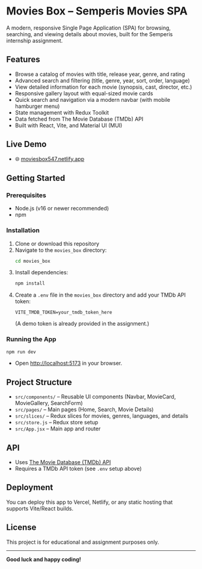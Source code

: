 # Movies Box – Semperis Movies SPA

A modern, responsive Single Page Application (SPA) for browsing, searching, and viewing details about movies, built for the Semperis internship assignment.

## Features
- Browse a catalog of movies with title, release year, genre, and rating
- Advanced search and filtering (title, genre, year, sort, order, language)
- View detailed information for each movie (synopsis, cast, director, etc.)
- Responsive gallery layout with equal-sized movie cards
- Quick search and navigation via a modern navbar (with mobile hamburger menu)
- State management with Redux Toolkit
- Data fetched from The Movie Database (TMDb) API
- Built with React, Vite, and Material UI (MUI)

## Live Demo
- 🌐 [moviesbox547.netlify.app](https://moviesbox547.netlify.app/)

## Getting Started

### Prerequisites
- Node.js (v16 or newer recommended)
- npm

### Installation
1. Clone or download this repository
2. Navigate to the `movies_box` directory:
   ```sh
   cd movies_box
   ```
3. Install dependencies:
   ```sh
   npm install
   ```
4. Create a `.env` file in the `movies_box` directory and add your TMDb API token:
   ```env
   VITE_TMDB_TOKEN=your_tmdb_token_here
   ```
   (A demo token is already provided in the assignment.)

### Running the App
```sh
npm run dev
```
- Open [http://localhost:5173](http://localhost:5173) in your browser.

## Project Structure
- `src/components/` – Reusable UI components (Navbar, MovieCard, MovieGallery, SearchForm)
- `src/pages/` – Main pages (Home, Search, Movie Details)
- `src/slices/` – Redux slices for movies, genres, languages, and details
- `src/store.js` – Redux store setup
- `src/App.jsx` – Main app and router

## API
- Uses [The Movie Database (TMDb) API](https://www.themoviedb.org/documentation/api)
- Requires a TMDb API token (see `.env` setup above)

## Deployment
You can deploy this app to Vercel, Netlify, or any static hosting that supports Vite/React builds.

## License
This project is for educational and assignment purposes only.

---

**Good luck and happy coding!**
